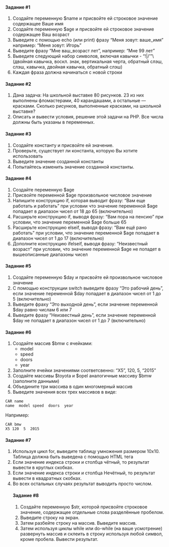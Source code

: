 #### Задание #1 
 
1) Создайте   переменную   $name   и   присвойте   ей   строковое   значение   содержащее  Ваше имя 
2) Создайте   переменную   $age   и   присвойте   ей   строковое   значение   содержащее   Ваш  возраст 
3) Выведите   с   помощью   echo   (или   print)   фразу   “Меня   зовут:   ​ваше_имя​”   например:  “Меня зовут: Игорь” 
4) Выведите фразу “Мне ​ваш_возраст​ лет”, например: “Мне 99 лет” 
5) Выведите следующий набор символов, включая кавычки - “!|\/’”\ (двойная кавычка, воскл. знак, вертикальная черта, обратный слэш, слэш, кавычка, двойная кавычка, обратный слэш)
6) Каждая фраза должна начинаться с новой строки

#### Задание #2 
 
1) Дана задача: На школьной выставке 80 рисунков. 23 из них выполнены фломастерами, 40 карандашами, а остальные — красками. Сколько рисунков, выполненные красками, на школьной выставке?
2) Описать и вывести условия, решение этой задачи на PHP. Все числа должны быть указаны в переменных.

#### Задание #3
 
1) Создайте константу и присвойте ей значение. 
2) Проверьте, существует ли константа, которую Вы хотите использовать 
3) Выведите значение созданной константы 
4) Попытайтесь изменить значение созданной константы. 


#### Задание #4 
 
1) Создайте переменную $age 
2) Присвойте переменной $age произвольное числовое значение 
3) Напишите   конструкцию   if,   которая   выводит   фразу:   “Вам   еще работать   и   работать”  при   условии   что   значение   переменной   $age   попадает   в   диапазон   чисел   от   18   до   65  (включительно) 
4) Расширьте   конструкцию   if,   выводя   фразу:   “Вам   пора   на   пенсию”   при   условии,   что  значение переменной $age больше 65 
5) Расширьте   конструкцию   ­elseif,   выводя   фразу:   “Вам   ещё   рано   работать”   при  условии,   что   значение   переменной   $age   попадает   в   диапазон   чисел   от   1   до   17  (включительно)  
6) Дополните   конструкцию   if­elseif,   выводя   фразу:   “Неизвестный   возраст”   при  условии,   что   значение   переменной   $age   не   попадет   в   вышеописанные   диапазоны чисел 


#### Задание #5
 
1) Создайте переменную $day и присвойте ей произвольное числовое значение
2) С   помощью   конструкции   switch   выведите   фразу   “Это   рабочий   день”,   если   значение  переменной $day попадает в диапазон чисел от 1 до 5 (включительно) 
3) Выведите   фраху   “Это   выходной   день”,   если   значение   переменной   $day   равно  числам 6 или 7 
4) Выведите   фразу   “Неизвестный   день”,   если   значение   переменной   $day   не   попадает  в диапазон чисел от 1 до 7 (включительно) 

#### Задание #6 
 
1) Создайте массив $bmw с ячейками: 
    - model 
    - speed 
    - doors
    - year 
2) Заполните ячейки значениями соответсвенно: “X5”, 120, 5, “2015” 
3) Создайте   массивы   $toyota   и   $opel   аналогичные   массиву   $bmw   (заполните  данными) 
4) Объедините три массива в один многомерный массив
5) Выведите значения всех трех массивов в виде:

```
CAR name
name ­ model ­speed ­ doors ­ year
```

Например:
 
```
CAR bmw
X5 ­120 ­ 5 ­ 2015 
```

#### Задание #7 
 
1) Используя цикл for, выведите таблицу умножения размером 10x10. Таблица должна быть выведена с помощью HTML тега <table>
2) Если значение индекса строки и столбца чётный, то результат вывести в круглых скобках.
3) Если значение индекса строки и столбца Нечётный, то результат вывести в квадратных скобках.
4) Во всех остальных случаях результат выводить просто числом.

#### Задание #8

1) Создайте переменную $str, которой присвойте строковое значение, содержащее отдельные слова разделённые пробелом. 
2) Выведите строку на экран.
3) Затем разбейте строку на массив. Выведите массив. 
4) Затем используя циклы while или do-while (на ваше усмотрение) развернуть массив и склеить в строку используя любой символ, кроме пробела. Вывести результат.

